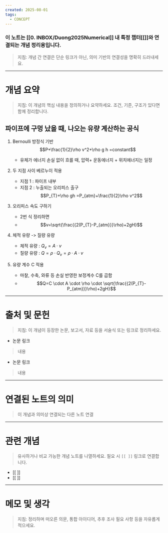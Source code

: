 ```yaml
---
created: 2025-08-01
tags:
  - CONCEPT
---
```

### 이 노트는 [[0. INBOX/Duong2025Numerical]] 내 특정 챕터[[]]와 연결되는 개념 정리용입니다.  
> 지침: 개념 간 연결은 단순 링크가 아닌, 의미 기반의 연결성을 명확히 드러내세요.  
---

# 개념 요약  
> 지침: 이 개념의 핵심 내용을 정의하거나 요약하세요. 조건, 기준, 구조가 있다면 함께 정리합니다.

## 파이프에 구멍 났을 때, 나오는 유량 계산하는 공식
1. Bernoulli 방정식 기반
	$$P+\frac{1}{2}\rho v^2+\rho g h =constant$$
	- 유체가 에너지 손실 없이 흐를 때, 
	  압력+ 운동에너지 + 위치에너지는 일정

2. 두 지점 사이 베르누이 적용
	- 지점 1 : 파이프 내부
	- 지점 2 : 누출되는 오리피스 출구
	$$P_{T}+\rho gh =P_{atm}+\frac{1}{2}\rho v^2$$
3. 오리피스 속도 구하기
	- 2번 식 정리하면
	- $$v=\sqrt{\frac{{2(P_{T}-P_{atm}}}\rho)+2gH}$$
4. 체적 유량 -> 질량 유량
	- 체적 유량 : $Q_{v}=A\cdot v$
	- 질량 유량 : $Q=\rho \cdot Q_{v}=\rho \cdot A \cdot v$
	
	
5. 유량 계수 C 적용
	- 마찰, 수축, 와류 등 손실 반영한 보정계수 C를 곱함
	- $$Q=C \cdot A \cdot \rho \cdot \sqrt{\frac{{2(P_{T}-P_{atm}}}\rho)+2gH}$$




---

# 출처 및 문헌  
> 지침: 이 개념이 등장한 논문, 보고서, 자료 등을 서술식 또는 링크로 정리하세요.

- 논문 링크
> 내용
- 논문 링크
>  내용 

---

# 연결된 노트의 의미  
> 이 개념과 의미상 연결되는 다른 노트 연결

---

# 관련 개념  
> 유사하거나 비교 가능한 개념 노트를 나열하세요. 필요 시 `[[ ]]` 링크로 연결합니다.

- [[ ]]
- [[ ]]

---

# 메모 및 생각  
> 지침: 정리하며 떠오른 의문, 통합 아이디어, 추후 조사 필요 사항 등을 자유롭게 적으세요.

